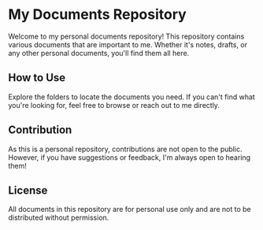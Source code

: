 # My Documents Repository

Welcome to my personal documents repository! This repository contains various documents that are important to me. Whether it's notes, drafts, or any other personal documents, you'll find them all here.

## How to Use

Explore the folders to locate the documents you need. If you can't find what you're looking for, feel free to browse or reach out to me directly.

## Contribution

As this is a personal repository, contributions are not open to the public. However, if you have suggestions or feedback, I'm always open to hearing them!

## License

All documents in this repository are for personal use only and are not to be distributed without permission.

